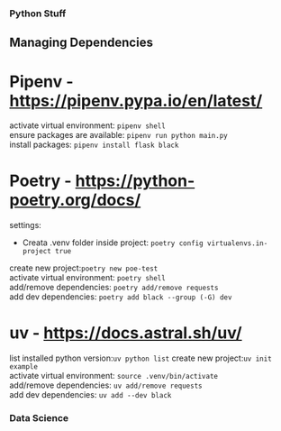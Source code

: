 ### Python Stuff

## Managing Dependencies

# Pipenv - https://pipenv.pypa.io/en/latest/

activate virtual environment: `pipenv shell`<br/>
ensure packages are available: `pipenv run python main.py`<br/>
install packages: `pipenv install flask black`<br/>

# Poetry - https://python-poetry.org/docs/

settings:<br/>

-   Creata .venv folder inside project: `poetry config virtualenvs.in-project true`

create new project:`poetry new poe-test`<br/>
activate virtual environment: `poetry shell`<br/>
add/remove dependencies: `poetry add/remove requests`<br/>
add dev dependencies: `poetry add black --group (-G) dev`<br/>

# uv - https://docs.astral.sh/uv/

list installed python version:`uv python list`
create new project:`uv init example`<br/>
activate virtual environment: `source .venv/bin/activate`<br/>
add/remove dependencies: `uv add/remove requests`<br/>
add dev dependencies: `uv add --dev black`<br/>

### Data Science

